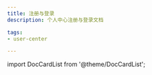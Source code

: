```yaml
---
title: 注册与登录
description: 个人中心注册与登录文档

tags: 
- user-center

---
```


import DocCardList from '@theme/DocCardList';

<DocCardList />